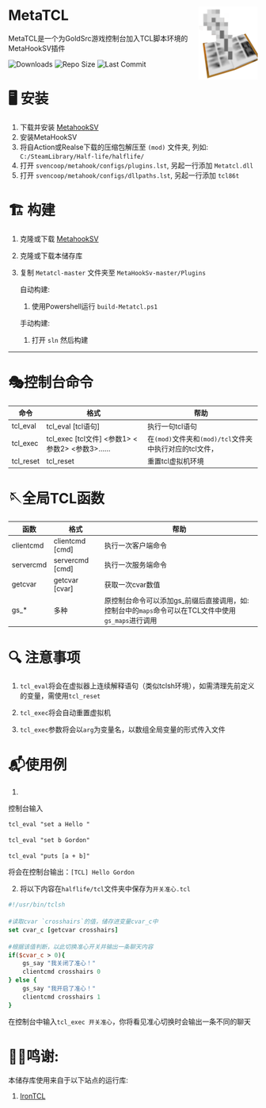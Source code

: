 
# MetaTCL<img src="img/icon.png" align="right" width="120"/>

MetaTCL是一个为GoldSrc游戏控制台加入TCL脚本环境的MetaHookSV插件


<!-- badges: start -->


![Downloads](https://img.shields.io/github/downloads/DrAbcOfficial/metatcl/total?style=for-the-badge)
![Repo Size](https://img.shields.io/github/repo-size/DrAbcOfficial/metatcl?style=for-the-badge)
![Last Commit](https://img.shields.io/github/last-commit/DrAbcOfficial/metatcl?style=for-the-badge)

<!-- badges: end -->

# 🖥️ 安装
1. 下载并安装 [MetahookSV](https://github.com/hzqst/MetaHookSv)
2. 安装MetaHookSV
3. 将自Action或Realse下载的压缩包解压至 `(mod)` 文件夹, 列如: `C:/SteamLibrary/Half-life/halflife/`
4. 打开 `svencoop/metahook/configs/plugins.lst`, 另起一行添加 `Metatcl.dll`
5. 打开 `svencoop/metahook/configs/dllpaths.lst`, 另起一行添加 `tcl86t` 

# 🏗️ 构建
1. 克隆或下载 [MetahookSV](https://github.com/hzqst/MetaHookSv)
2. 克隆或下载本储存库
3. 复制 `Metatcl-master` 文件夹至 `MetaHookSv-master/Plugins`

    自动构建:

    1. 使用Powershell运行 `build-Metatcl.ps1`
   
    手动构建:
   
    1. 打开 `sln` 然后构建
 
 ----

 # 🎭控制台命令
 |命令|格式|帮助|
 |---|---|---|
 |tcl_eval|tcl_eval [tcl语句]|执行一句tcl语句|
 |tcl_exec|tcl_exec [tcl文件] <参数1> <参数2> <参数3>……|在`(mod)`文件夹和`(mod)/tcl`文件夹中执行对应的tcl文件，|
 |tcl_reset|tcl_reset|重置tcl虚拟机环境|

 # 🪡全局TCL函数
 |函数|格式|帮助|
 |---|---|---|
 |clientcmd|clientcmd [cmd]|执行一次客户端命令|
 |servercmd|servercmd [cmd]|执行一次服务端命令|
 |getcvar|getcvar [cvar]|获取一次cvar数值|
 |gs_*|多种|原控制台命令可以添加gs_前缀后直接调用，如: 控制台中的`maps`命令可以在TCL文件中使用`gs_maps`进行调用

# 🔍 注意事项
1. `tcl_eval`将会在虚拟器上连续解释语句（类似tclsh环境），如需清理先前定义的变量，需使用`tcl_reset`

2. `tcl_exec`将会自动重置虚拟机

3. `tcl_exec`参数将会以`arg`为变量名，以数组全局变量的形式传入文件

# 📬使用例

1. 
控制台输入 
```
tcl_eval "set a Hello "

tcl_eval "set b Gordon"

tcl_eval "puts [a + b]"
```
将会在控制台输出：`[TCL] Hello Gordon`

2. 将以下内容在`halflife/tcl`文件夹中保存为`开关准心.tcl`

```tcl
#!/usr/bin/tclsh

#读取cvar `crosshairs`的值，储存进变量cvar_c中
set cvar_c [getcvar crosshairs]

#根据该值判断，以此切换准心开关并输出一条聊天内容
if($cvar_c > 0){
    gs_say "我关闭了准心！"
    clientcmd crosshairs 0
} else {
    gs_say "我开启了准心！"
    clientcmd crosshairs 1
}
```

在控制台中输入`tcl_exec 开关准心`，你将看见准心切换时会输出一条不同的聊天
# 🙏🏻鸣谢:

本储存库使用来自于以下站点的运行库:

1. [IronTCL](https://www.irontcl.com/)
